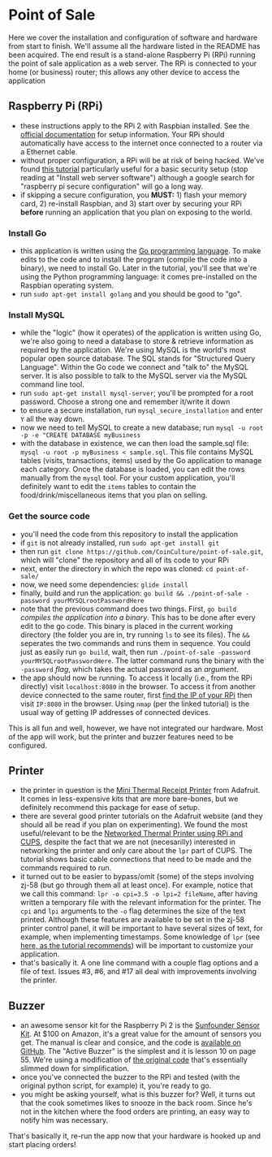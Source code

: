 # Point of Sale

Here we cover the installation and configuration of software and hardware from start to finish. We'll assume all the hardware listed in the README has been acquired. The end result is a stand-alone Raspberry Pi (RPi) running the point of sale application as a web server. The RPi is connected to your home (or business) router; this allows any other device to access the application

## Raspberry Pi (RPi)
- these instructions apply to the RPi 2 with Raspbian installed. See the [official documentation](https://www.raspberrypi.org/documentation/) for setup information. Your RPi should automatically have access to the internet once connected to a router via a Ethernet cable.
- without proper configuration, a RPi will be at risk of being hacked. We've found [this tutorial](https://mattwilcox.net/web-development/setting-up-a-secure-home-web-server-with-raspberry-pi) particularly useful for a basic security setup (stop reading at "Install web server software") although a google search for "raspberry pi secure configuration" will go a long way.
- if skipping a secure configuration, you **MUST:** 1) flash your memory card, 2) re-install Raspbian, and 3) start over by securing your RPi **before** running an application that you plan on exposing to the world.

### Install Go
- this application is written using the [Go programming language](https://golang.org/). To make edits to the code and to install the program (compile the code into a binary), we need to install Go. Later in the tutorial, you'll see that we're using the Python programming language: it comes pre-installed on the Raspbian operating system.
- run `sudo apt-get install golang` and you should be good to "go".

### Install MySQL
- while the "logic" (how it operates) of the application is written using Go, we're also going to need a database to store & retrieve information as required by the application. We're using MySQL is the world's most popular open source database. The SQL stands for "Structured Query Language". Within the Go code we connect and "talk to" the MySQL server. It is also possible to talk to the MySQL server via the MySQL command line tool.
- run `sudo apt-get install mysql-server`; you'll be prompted for a root password. Choose a strong one and remember it/write it down
- to ensure a secure installation, run `mysql_secure_installation` and enter `Y` all the way down.
- now we need to tell MySQL to create a new database; run `mysql -u root -p -e "CREATE DATABASE myBusiness` 
- with the database in existence, we can then load the sample.sql file: `mysql -u root -p myBusiness < sample.sql`. This file contains MySQL tables (visits, transactions, items) used by the Go application to manage each category. Once the database is loaded, you can edit the rows manually from the `mysql` tool. For your custom application, you'll definitely want to edit the `items` tables to contain the food/drink/miscellaneous items that you plan on selling.

### Get the source code
- you'll need the code from this repository to install the application
- if `git` is not already installed, run `sudo apt-get install git`
- then run `git clone https://github.com/CoinCulture/point-of-sale.git`, which will "clone" the repository and all of its code to your RPi
- next, enter the directory in which the repo was cloned: `cd point-of-sale/`
- now, we need some dependencies: `glide install`
- finally, build and run the application: `go build && ./point-of-sale -password yourMYSQLrootPasswordHere`
- note that the previous command does two things. First, `go build` *compiles the application into a binary*. This has to be done after every edit to the go code. This binary is placed in the current working directory (the folder you are in, try running `ls` to see its files). The `&&` seperates the two commands and runs them in sequence. You could just as easily run `go build`, wait, then run `./point-of-sale -password yourMYSQLrootPasswordHere`. The latter command runs the binary with the `-password` *flag*, which takes the actual password as an *argument*.
- the app should now be running. To access it locally (i.e., from the RPi directly) visit `localhost:8080` in the browser. To access it from another device connected to the same router, first [find the IP of your RPi](https://www.raspberrypi.org/documentation/remote-access/ip-address.md) then visit `IP:8080` in the browser. Using `nmap` (per the linked tutorial) is the usual way of getting IP addresses of connected devices.

This is all fun and well, however, we have not integrated our hardware. Most of the app will work, but the printer and buzzer features need to be configured.

## Printer
- the printer in question is the [Mini Thermal Receipt Printer](https://www.adafruit.com/product/600) from Adafruit. It comes in less-expensive kits that are more bare-bones, but we definitely recommend this package for ease of setup.
- there are several good printer tutorials on the Adafruit website (and they should all be read if you plan on experimenting). We found the most useful/relevant to be the [Networked Thermal Printer using RPi and CUPS](https://learn.adafruit.com/networked-thermal-printer-using-cups-and-raspberry-pi/overview), despite the fact that we are not (necesarilly) interested in networking the printer and only care about the `lpr` part of CUPS. The tutorial shows basic cable connections that need to be made and the commands required to run.
- it turned out to be easier to bypass/omit (some) of the steps involving zj-58 (but go through them all at least once). For example, notice that we call this command: `lpr -o cpi=3.5 -o lpi=2 fileName`, after having written a temporary file with the relevant information for the printer. The `cpi` and `lpi` arguments to the `-o` flag determines the size of the text printed. Although these features are available to be set in the zj-58 printer control panel, it will be important to have several sizes of text, for example, when implementing timestamps. Some knowledge of `lpr` (see [here, as the tutorial recommends](https://www.cups.org/doc/options.html)) will be important to customize your application. 
- that's basically it. A one line command with a couple flag options and a file of text. Issues #3, #6, and #17 all deal with improvements involving the printer.

## Buzzer
- an awesome sensor kit for the Raspberry Pi 2 is the [Sunfounder Sensor Kit](https://www.sunfounder.com/starterkit/arduino/sensor-kit-v2-0.html). At $100 on Amazon, it's a great value for the amount of sensors you get. The manual is clear and consice, and the code is [available on GitHub](https://github.com/sunfounder/SunFounder_SensorKit_for_RPi2). The "Active Buzzer" is the simplest and it is lesson 10 on page 55. We're using a modification of [the original code](https://github.com/sunfounder/SunFounder_SensorKit_for_RPi2/blob/master/Python/10_active_buzzer.py) that's essentially slimmed down for simplification.
- once you've connected the buzzer to the RPi and tested (with the original python script, for example) it, you're ready to go.
- you might be asking yourself, what is this buzzer for? Well, it turns out that the cook sometimes likes to snooze in the back room. Since he's not in the kitchen where the food orders are printing, an easy way to notify him was necessary.

That's basically it, re-run the app now that your hardware is hooked up and start placing orders!
